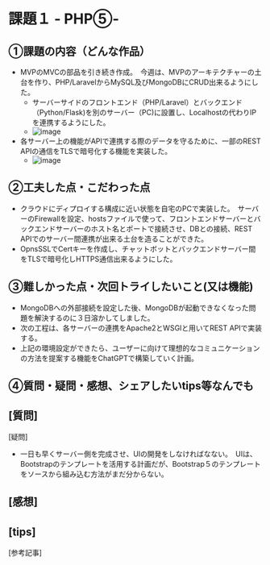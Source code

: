 # 課題１ - PHP⑤-

## ①課題の内容（どんな作品）
- MVPのMVCの部品を引き続き作成。　今週は、MVPのアーキテクチャーの土台を作り、PHP/LaravelからMySQL及びMongoDBにCRUD出来るようにした。
    - サーバーサイドのフロントエンド（PHP/Laravel）とバックエンド（Python/Flask)を別のサーバー（PC)に設置し、Localhostの代わりIPを連携するようにした。
    -   ![image](https://github.com/seimei-san/wip_dev_04/assets/53326909/b1771891-89c2-40e8-a620-2ae4238a9e55)
- 各サーバー上の機能がAPIで連携する際のデータを守るために、一部のREST APIの通信をTLSで暗号化する機能を実装した。
  - ![image](https://github.com/seimei-san/wip_dev_04/assets/53326909/9159bea3-bfe3-4f7c-bb0c-384a9939b6b4)
  

## ②工夫した点・こだわった点
- クラウドにディプロイする構成に近い状態を自宅のPCで実装した。　サーバーのFirewallを設定、hostsファイルで使って、フロントエンドサーバーとバックエンドサーバーのホスト名とポートで接続させ、DBとの接続、REST APIでのサーバー間連携が出来る土台を造ることができた。
- OpnsSSLでCertキーを作成し、チャットボットとバックエンドサーバー間をTLSで暗号化しHTTPS通信出来るようにした。

## ③難しかった点・次回トライしたいこと(又は機能)
- MongoDBへの外部接続を設定した後、MongoDBが起動できなくなった問題を解決するのに３日溶かしてしました。
- 次の工程は、各サーバーの連携をApache2とWSGIと用いてREST APIで実装する。
- 上記の環境設定ができたら、ユーザーに向けて理想的なコミュニケーションの方法を提案する機能をChatGPTで構築していく計画。
  
## ④質問・疑問・感想、シェアしたいtips等なんでも
[質問]
- 

[疑問]　
- 一日も早くサーバー側を完成させ、UIの開発をしなければなない。　UIは、Bootstrapのテンプレートを活用する計画だが、Bootstrap５のテンプレートをソースから組み込む方法がまだ分からない。

[感想]　
  -
[tips]　
  - 
[参考記事]
